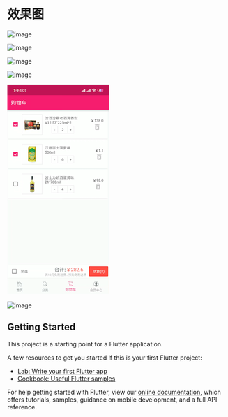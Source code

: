 # 效果图

![image](https://github.com/yzxzm/flutter_shop/tree/master/images/a.jpeg)

![image](https://github.com/yzxzm/flutter_shop/tree/master/images/b.png)

![image](https://github.com/yzxzm/flutter_shop/tree/master/images/c.png)

![image](https://github.com/yzxzm/flutter_shop/tree/master/images/d.png)

![image](https://github.com/yzxzm/flutter_shop/blob/master/images/e.png?raw=true)

![image](https://github.com/yzxzm/flutter_shop/tree/master/images/f.png)



## Getting Started

This project is a starting point for a Flutter application.

A few resources to get you started if this is your first Flutter project:

- [Lab: Write your first Flutter app](https://flutter.io/docs/get-started/codelab)
- [Cookbook: Useful Flutter samples](https://flutter.io/docs/cookbook)

For help getting started with Flutter, view our 
[online documentation](https://flutter.io/docs), which offers tutorials, 
samples, guidance on mobile development, and a full API reference.

